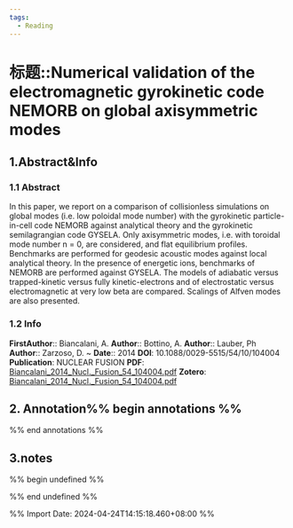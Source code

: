 ```yaml
---
tags:
  - Reading
---
```

# 标题::Numerical validation of the electromagnetic gyrokinetic code NEMORB on global axisymmetric modes

## 1.Abstract&Info
### 1.1 Abstract
In this paper, we report on a comparison of collisionless simulations on global modes (i.e. low poloidal mode number) with the gyrokinetic particle-in-cell code NEMORB against analytical theory and the gyrokinetic semilagrangian code GYSELA. Only axisymmetric modes, i.e. with toroidal mode number n = 0, are considered, and flat equilibrium profiles. Benchmarks are performed for geodesic acoustic modes against local analytical theory. In the presence of energetic ions, benchmarks of NEMORB are performed against GYSELA. The models of adiabatic versus trapped-kinetic versus fully kinetic-electrons and of electrostatic versus electromagnetic at very low beta are compared. Scalings of Alfven modes are also presented.

### 1.2 Info
**FirstAuthor**:: Biancalani, A. 
**Author**:: Bottino, A. 
**Author**:: Lauber, Ph 
**Author**:: Zarzoso, D. 
~
**Date**:: 2014
**DOI**: 10.1088/0029-5515/54/10/104004
**Publication**: NUCLEAR FUSION
**PDF**: [Biancalani_2014_Nucl._Fusion_54_104004.pdf](file://E:\Zotero\storage\5DF84MSQ\Biancalani_2014_Nucl._Fusion_54_104004.pdf)
**Zotero**: [Biancalani_2014_Nucl._Fusion_54_104004.pdf](zotero://select/library/items/5DF84MSQ)


## 2. Annotation%% begin annotations %%


%% end annotations %%

## 3.notes
%% begin undefined %%
 

%% end undefined %%

%% Import Date: 2024-04-24T14:15:18.460+08:00 %%
